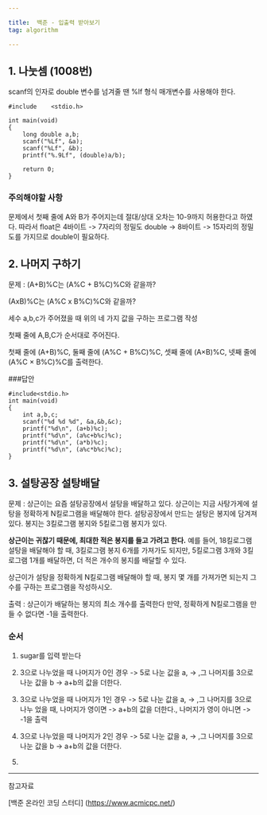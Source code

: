 ```yaml
---

title:  백준 - 입출력 받아보기
tag: algorithm

---
```


## 1. 나눗셈 (1008번)

scanf의 인자로 double 변수를 넘겨줄 땐 %lf 형식 매개변수를 사용해야 한다.

```
#include    <stdio.h>

int main(void)
{
    long double a,b;
    scanf("%Lf", &a);
    scanf("%Lf", &b);
    printf("%.9Lf", (double)a/b);

    return 0;
}
```



### 주의해야할 사항

문제에서 첫째 줄에 A와 B가 주어지는데
절대/상대 오차는 10-9까지 허용한다고 하였다.
따라서 float은 4바이트 -> 7자리의 정밀도
double -> 8바이트 -> 15자리의 정밀도를 가지므로
double이 필요하다.

## 2. 나머지 구하기

문제 : (A+B)%C는 (A%C + B%C)%C와 같을까?

(AxB)%C는 (A%C x B%C)%C와 같을까?

세수 a,b,c가 주어졌을 때 위의 네 가지 값을 구하는 프로그램 작성

첫째 줄에 A,B,C가 순서대로 주어진다.

첫째 줄에 (A+B)%C, 둘째 줄에 (A%C + B%C)%C, 셋째 줄에 (A×B)%C, 넷째 줄에 (A%C × B%C)%C를 출력한다.


###답안
```
#include<stdio.h>
int main(void)
{
    int a,b,c;
    scanf("%d %d %d", &a,&b,&c);
    printf("%d\n", (a+b)%c);
    printf("%d\n", (a%c+b%c)%c);
    printf("%d\n", (a*b)%c);
    printf("%d\n", (a%c*b%c)%c);
}
```


## 3. 설탕공장 설탕배달

문제 : 상근이는 요즘 설탕공장에서 설탕을 배달하고 있다. 상근이는 지금 사탕가게에 설탕을 정확하게 N킬로그램을 배달해야 한다. 설탕공장에서 만드는 설탕은 봉지에 담겨져 있다. 봉지는 3킬로그램 봉지와 5킬로그램 봉지가 있다.

**상근이는 귀찮기 때문에, 최대한 적은 봉지를 들고 가려고 한다.** 예를 들어, 18킬로그램 설탕을 배달해야 할 때, 3킬로그램 봉지 6개를 가져가도 되지만, 5킬로그램 3개와 3킬로그램 1개를 배달하면, 더 적은 개수의 봉지를 배달할 수 있다.

상근이가 설탕을 정확하게 N킬로그램 배달해야 할 때, 봉지 몇 개를 가져가면 되는지 그 수를 구하는 프로그램을 작성하시오.

출력 : 상근이가 배달하는 봉지의 최소 개수를 출력한다
만약, 정확하게 N킬로그램을 만들 수 없다면 -1을 출력한다.

### 순서
1. sugar를 입력 받는다
2. 3으로 나누었을 때 나머지가 0인 경우
	-> 5로 나눈 값을 a,
    -> ,그 나머지를 3으로 나눈 값을 b
    -> a+b의 값을 더한다.
    
    
3. 3으로 나누었을 때 나머지가 1인 경우
	-> 5로 나눈 값을 a,
    -> ,그 나머지를 3으로 나누 었을 때, 나머지가 영이면
    -> a+b의 값을 더한다.,
    나머지가 영이 아니면 -> -1을 출력
   
3. 3으로 나누었을 때 나머지가 2인 경우
	-> 5로 나눈 값을 a,
    -> ,그 나머지를 3으로 나눈 값을 b
    -> a+b의 값을 더한다.
   

4. 

---

참고자료


[백준 온라인 코딩 스터디]
(https://www.acmicpc.net/)
